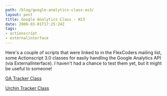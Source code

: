 ```yaml
---
path: /blog/google-analytics-class-as3/
layout: post
title: Google Analytics Class - AS3
date: 2008-03-01T17:25:24Z
tags:
- actionscript
- externalinterface
---
```


Here's a couple of scripts that were linked to in the FlexCoders mailing list, some Actionscript 3.0 classes for easily handling the Google Analytics API (via ExternalInterface). I haven't had a chance to test them yet, but it might be useful to someone!

[GA Tracker Class](http://underground-bunker.com/transfer/gaTracker.as "Open link in a new window")

[Urchin Tracker Class](http://underground-bunker.com/transfer/urchinTracker.as "Open link in a new window")